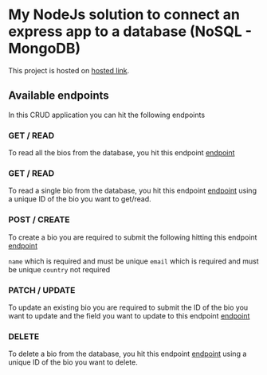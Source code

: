 # My NodeJs solution to connect an express app to a database (NoSQL - MongoDB)

This project is hosted on [hosted link](https://google.com).

## Available endpoints

In this CRUD application you can hit the following endpoints

### GET / READ

To read all the bios from the database, you hit this endpoint [endpoint](endpoint.com)

### GET / READ

To read a single bio from the database, you hit this endpoint [endpoint](endpoint.com) using a unique ID of the bio you want to get/read.

### POST / CREATE

To create a bio you are required to submit the following hitting this endpoint [endpoint](endpoint.com)

`name` which is required and must be unique
`email` which is required and must be unique
`country` not required

### PATCH / UPDATE

To update an existing bio you are required to submit the ID of the bio you want to update and the field you want to update to this endpoint [endpoint](endpoint.com)

### DELETE

To delete a bio from the database, you hit this endpoint [endpoint](endpoint.com) using a unique ID of the bio you want to delete.

